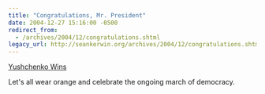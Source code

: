```yaml
---
title: "Congratulations, Mr. President"
date: 2004-12-27 15:16:00 -0500
redirect_from:
  - /archives/2004/12/congratulations.shtml
legacy_url: http://seankerwin.org/archives/2004/12/congratulations.shtml
---
```

[Yushchenko Wins](http://news.bbc.co.uk/2/hi/europe/4127203.stm)

Let's all wear orange and celebrate the ongoing march of democracy.
